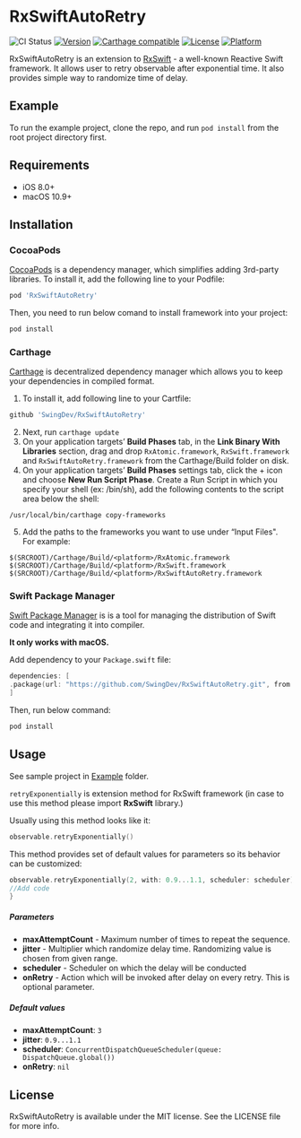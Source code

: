 # RxSwiftAutoRetry

![CI Status](https://app.bitrise.io/app/ed98584975d8f98a/status.svg?token=a_tPFWvR2HKJmI3Gv-Ew0Q)
[![Version](https://img.shields.io/cocoapods/v/RxSwiftAutoRetry.svg?style=flat)](https://cocoapods.org/pods/RxSwiftAutoRetry)
[![Carthage compatible](https://img.shields.io/badge/Carthage-compatible-4BC51D.svg?style=flat)](https://github.com/Carthage/Carthage)
[![License](https://img.shields.io/cocoapods/l/RxSwiftAutoRetry.svg?style=flat)](https://cocoapods.org/pods/RxSwiftAutoRetry)
[![Platform](https://img.shields.io/cocoapods/p/RxSwiftAutoRetry.svg?style=flat)](https://cocoapods.org/pods/RxSwiftAutoRetry)

RxSwiftAutoRetry is an extension to [RxSwift](https://github.com/ReactiveX/RxSwift) - a well-known Reactive Swift framework.
It allows user to retry observable after exponential time. It also provides simple way to randomize time of delay.

## Example

To run the example project, clone the repo, and run `pod install` from the root project directory first.

## Requirements
* iOS 8.0+
* macOS 10.9+
## Installation
### CocoaPods
[CocoaPods](https://cocoapods.org)  is a dependency manager, which simplifies adding 3rd-party libraries. To install it, add the following line to your Podfile:

```ruby
pod 'RxSwiftAutoRetry'
```
Then, you need to run below comand to install framework into your project:
```ruby
pod install
```
### Carthage
[Carthage](https://github.com/Carthage/Carthage) is decentralized dependency manager which allows you to keep your dependencies in compiled format. 
1. To install it, add following line to your Cartfile:
```ruby
github 'SwingDev/RxSwiftAutoRetry'
```
2. Next, run `carthage update`
3. On your application targets’ **Build Phases** tab, in the **Link Binary With Libraries** section, drag and drop `RxAtomic.framework`, `RxSwift.framework` and `RxSwiftAutoRetry.framework` from the Carthage/Build folder on disk.
4. On your application targets’ **Build Phases** settings tab, click the + icon and choose **New Run Script Phase**. Create a Run Script in which you specify your shell (ex: /bin/sh), add the following contents to the script area below the shell:
```
/usr/local/bin/carthage copy-frameworks
```
5. Add the paths to the frameworks you want to use under “Input Files". For example:
```
$(SRCROOT)/Carthage/Build/<platform>/RxAtomic.framework
$(SRCROOT)/Carthage/Build/<platform>/RxSwift.framework
$(SRCROOT)/Carthage/Build/<platform>/RxSwiftAutoRetry.framework
```
### Swift Package Manager
[Swift Package Manager](https://swift.org/package-manager/) is is a tool for managing the distribution of Swift code and integrating it into compiler.

**It only works with macOS.**

Add dependency to your `Package.swift` file:
``` swift
dependencies: [
.package(url: "https://github.com/SwingDev/RxSwiftAutoRetry.git", from: "0.9"))
]
```
Then, run below command:
```ruby
pod install
```
## Usage
See sample project in [Example](ExampleApp/) folder.

`retryExponentially` is extension method for RxSwift framework (in case to use this method please import **RxSwift** library.)

Usually using this method looks like it:
```Swift
observable.retryExponentially()
```
This method provides set of default values for parameters so its behavior can be customized:
```Swift
observable.retryExponentially(2, with: 0.9...1.1, scheduler: scheduler) { error in
//Add code
}
```

##### Parameters
* **maxAttemptCount** - Maximum number of times to repeat the sequence.
* **jitter** - Multiplier which randomize delay time. Randomizing value is chosen from given range.
* **scheduler** - Scheduler on which the delay will be conducted
* **onRetry** - Action which will be invoked after delay on every retry. This is optional parameter.

##### Default values
* **maxAttemptCount**:  `3`
* **jitter**: `0.9...1.1`
* **scheduler**: `ConcurrentDispatchQueueScheduler(queue: DispatchQueue.global())`
* **onRetry**: `nil`
## License

RxSwiftAutoRetry is available under the MIT license. See the LICENSE file for more info.
